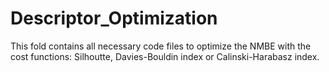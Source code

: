 # Descriptor_Optimization
This fold contains all necessary code files to optimize the NMBE with the cost functions: Silhoutte, Davies-Bouldin index or Calinski-Harabasz index.
